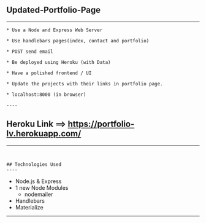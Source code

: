 ## Updated-Portfolio-Page
----
```
* Use a Node and Express Web Server
```
```
* Use handlebars pages(index, contact and portfolio)
```
```
* POST send email
```
```
* Be deployed using Heroku (with Data)
```
```
* Have a polished frontend / UI
```
```
* Update the projects with their links in portfolio page.
```
```
* localhost:8000 (in browser)
```

```
----

```

## Heroku Link ==> https://portfolio-lv.herokuapp.com/
----

```


## Technologies Used
----
```
* Node.js & Express
* 1 new Node Modules
    - nodemailer
* Handlebars
* Materialize

----
```
